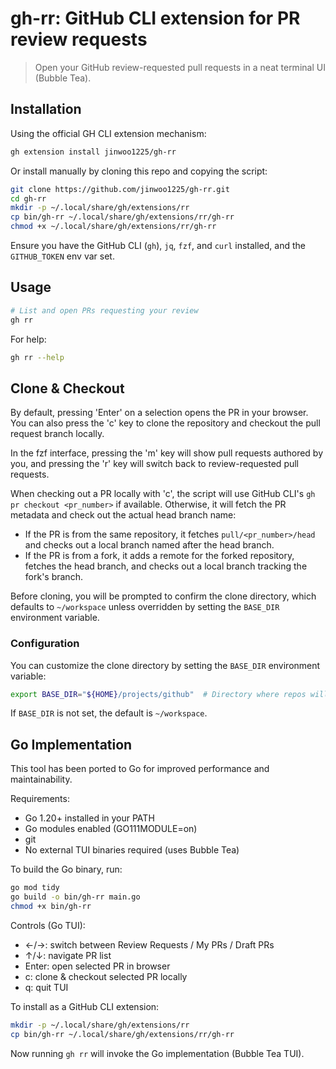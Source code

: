 # gh-rr: GitHub CLI extension for PR review requests

> Open your GitHub review-requested pull requests in a neat terminal UI (Bubble Tea).

## Installation

Using the official GH CLI extension mechanism:

```bash
gh extension install jinwoo1225/gh-rr
```

Or install manually by cloning this repo and copying the script:

```bash
git clone https://github.com/jinwoo1225/gh-rr.git
cd gh-rr
mkdir -p ~/.local/share/gh/extensions/rr
cp bin/gh-rr ~/.local/share/gh/extensions/rr/gh-rr
chmod +x ~/.local/share/gh/extensions/rr/gh-rr
```

Ensure you have the GitHub CLI (`gh`), `jq`, `fzf`, and `curl` installed, and the `GITHUB_TOKEN` env var set.

## Usage

```bash
# List and open PRs requesting your review
gh rr
```

For help:

```bash
gh rr --help
```

## Clone & Checkout

By default, pressing 'Enter' on a selection opens the PR in your browser. You can also press the 'c' key to clone the repository and checkout the pull request branch locally.

In the fzf interface, pressing the 'm' key will show pull requests authored by you, and pressing the 'r' key will switch back to review-requested pull requests.

When checking out a PR locally with 'c', the script will use GitHub CLI's `gh pr checkout <pr_number>` if available. Otherwise, it will fetch the PR metadata and check out the actual head branch name:
- If the PR is from the same repository, it fetches `pull/<pr_number>/head` and checks out a local branch named after the head branch.
- If the PR is from a fork, it adds a remote for the forked repository, fetches the head branch, and checks out a local branch tracking the fork's branch.

Before cloning, you will be prompted to confirm the clone directory, which defaults to `~/workspace` unless overridden by setting the `BASE_DIR` environment variable.

### Configuration

You can customize the clone directory by setting the `BASE_DIR` environment variable:

```bash
export BASE_DIR="${HOME}/projects/github"  # Directory where repos will be cloned
```

If `BASE_DIR` is not set, the default is `~/workspace`.

## Go Implementation

This tool has been ported to Go for improved performance and maintainability.

Requirements:

  - Go 1.20+ installed in your PATH
  - Go modules enabled (GO111MODULE=on)
  - git
  - No external TUI binaries required (uses Bubble Tea)

To build the Go binary, run:

```bash
go mod tidy
go build -o bin/gh-rr main.go
chmod +x bin/gh-rr
```

Controls (Go TUI):
  - ←/→: switch between Review Requests / My PRs / Draft PRs
  - ↑/↓: navigate PR list
  - Enter: open selected PR in browser
  - c: clone & checkout selected PR locally
  - q: quit TUI

To install as a GitHub CLI extension:

```bash
mkdir -p ~/.local/share/gh/extensions/rr
cp bin/gh-rr ~/.local/share/gh/extensions/rr/gh-rr
```

Now running `gh rr` will invoke the Go implementation (Bubble Tea TUI).
